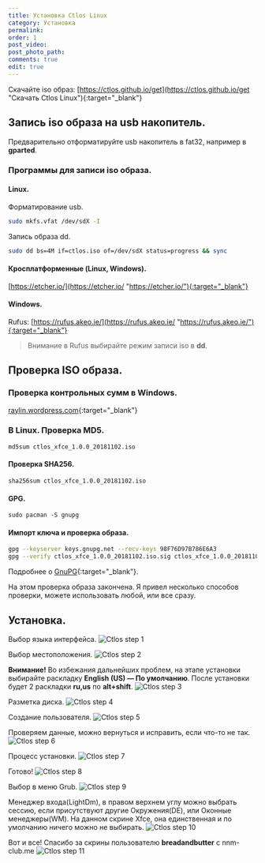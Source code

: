 ```yaml
---
title: Установка Ctlos Linux
category: Установка
permalink:
order: 1
post_video: 
post_photo_path: 
comments: true
edit: true
---
```

Скачайте iso образ: [https://ctlos.github.io/get](https://ctlos.github.io/get "Скачать Ctlos Linux"){:target="_blank"}

## Запись iso образа на usb накопитель.

Предварительно отформатируйте usb накопитель в fat32, например в **gparted**.

### Программы для записи iso образа.

#### Linux.

Форматирование usb.
```bash
sudo mkfs.vfat /dev/sdX -I
```

Запись образа dd.
```bash
sudo dd bs=4M if=ctlos.iso of=/dev/sdX status=progress && sync
```

#### Кросплатформенные (Linux, Windows).

[https://etcher.io/](https://etcher.io/ "https://etcher.io/"){:target="_blank"}

#### Windows.

Rufus: [https://rufus.akeo.ie/](https://rufus.akeo.ie/ "https://rufus.akeo.ie/"){:target="_blank"}

> Внимание в Rufus выбирайте режим записи iso в **dd**.

## Проверка ISO образа.

### Проверка контрольных сумм в Windows.

[raylin.wordpress.com](http://raylin.wordpress.com/downloads/md5-sha-1-checksum-utility/){:target="_blank"}

### В Linux. Проверка MD5.  
`md5sum ctlos_xfce_1.0.0_20181102.iso`

#### Проверка  SHA256.  
`sha256sum ctlos_xfce_1.0.0_20181102.iso`

#### GPG.  
`sudo pacman -S gnupg`

#### Импорт ключа и проверка образа.
```bash
gpg --keyserver keys.gnupg.net --recv-keys 98F76D97B786E6A3
gpg --verify ctlos_xfce_1.0.0_20181102.iso.sig ctlos_xfce_1.0.0_20181102.iso
```

Подробнее о [GnuPG](/wiki/5other/gnupg/){:target="_blank"}.

На этом проверка образа закончена. Я привел несколько способов проверки, можете использовать любой, или все сразу.

## Установка.
<!-- <div class="embed-responsive embed-responsive-16by9">
	<iframe src="https://www.youtube.com/embed/xaaAoakklfQ" frameborder="0" allow="accelerometer; autoplay; encrypted-media; gyroscope; picture-in-picture" allowfullscreen></iframe>
</div> -->

Выбор языка интерфейса.
![Ctlos step 1](/wiki/images/1install/install-ctlos/1.png)

Выбор местоположения.
![Ctlos step 2](/wiki/images/1install/install-ctlos/2.png)

**Внимание!** Во избежания дальнейших проблем, на этапе установки выбирайте раскладку **English (US) — По умолчанию**. После установки будет 2 раскладки **ru,us** по **alt+shift**.
![Ctlos step 3](/wiki/images/1install/install-ctlos/3.png)

Разметка диска.
![Ctlos step 4](/wiki/images/1install/install-ctlos/4.png)

Создание пользователя.
![Ctlos step 5](/wiki/images/1install/install-ctlos/5.png)

Проверяем данные, можно вернуться и исправить, если что-то не так.
![Ctlos step 6](/wiki/images/1install/install-ctlos/6.png)

Процесс установки.
![Ctlos step 7](/wiki/images/1install/install-ctlos/7.png)

Готово!
![Ctlos step 8](/wiki/images/1install/install-ctlos/8.png)

Выбор в меню Grub.
![Ctlos step 9](/wiki/images/1install/install-ctlos/9.png)

Менеджер входа(LightDm), в правом верхнем углу можно выбрать сессию, если присутствуют другие Окружения(DE), или Оконные менеджеры(WM). На данном скрине Xfce, она единственная и по умолчанию ничего можно не выбирать.
![Ctlos step 10](/wiki/images/1install/install-ctlos/10.png)

Вот и все! Спасибо за скрины пользователю **breadandbutter** с nnm-club.me
![Ctlos step 11](/wiki/images/1install/install-ctlos/11.png)
